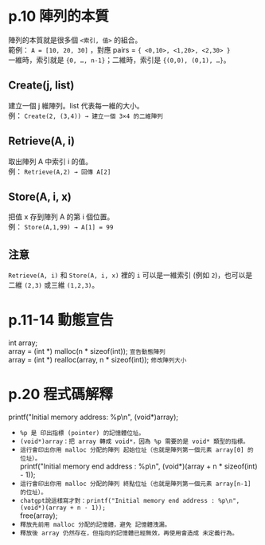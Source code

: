 # p.10 陣列的本質
陣列的本質就是很多個 `<索引, 值>` 的組合。  
範例： `A = [10, 20, 30]` ，對應 pairs = `{ <0,10>, <1,20>, <2,30> }`  
一維時，索引就是 `{0, …, n-1}`；二維時，索引是 `{(0,0), (0,1), …}`。  

## Create(j, list)
建立一個 j 維陣列。list 代表每一維的大小。  
例： `Create(2, (3,4)) → 建立一個 3×4 的二維陣列`  

## Retrieve(A, i)
取出陣列 A 中索引 i 的值。  
例： `Retrieve(A,2) → 回傳 A[2]`  

## Store(A, i, x)
把值 x 存到陣列 A 的第 i 個位置。  
例： `Store(A,1,99) → A[1] = 99`  

## 注意
`Retrieve(A, i)` 和 `Store(A, i, x)` 裡的 `i` 可以是一維索引 (例如 `2`)，也可以是二維 `(2,3)` 或三維 `(1,2,3)`。

# p.11-14 動態宣告
int array;  
array = (int *) malloc(n * sizeof(int)); `宣告動態陣列`  
array = (int *) realloc(array, n * sizeof(int)); `修改陣列大小`  

# p.20 程式碼解釋
printf("Initial memory address: %p\n", (void*)array);  
- `%p 是 印出指標 (pointer) 的記憶體位址。`
- `(void*)array：把 array 轉成 void*，因為 %p 需要的是 void* 類型的指標。`
- `這行會印出你用 malloc 分配的陣列 起始位址（也就是陣列第一個元素 array[0] 的位址）。`  
printf("Initial memory end address : %p\n", (void*)(array + n * sizeof(int) - 1));
- `這行會印出你用 malloc 分配的陣列 終點位址（也就是陣列第一個元素 array[n-1] 的位址）。`
- `chatgpt說這樣寫才對：printf("Initial memory end address : %p\n", (void*)(array + n - 1));`  
free(array);
- `釋放先前用 malloc 分配的記憶體，避免 記憶體洩漏。`
- `釋放後 array 仍然存在，但指向的記憶體已經無效，再使用會造成 未定義行為。`
